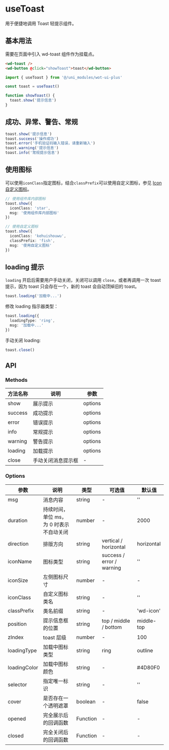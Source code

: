 # useToast

用于便捷地调用 Toast 轻提示组件。

## 基本用法

需要在页面中引入 wd-toast 组件作为挂载点。

```html
<wd-toast />
<wd-button @click="showToast">toast</wd-button>
```

```ts
import { useToast } from '@/uni_modules/wot-ui-plus'

const toast = useToast()

function showToast() {
  toast.show('提示信息')
}
```

## 成功、异常、警告、常规

```ts
toast.show('提示信息')
toast.success('操作成功')
toast.error('手机验证码输入错误，请重新输入')
toast.warning('提示信息')
toast.info('常规提示信息')
```

## 使用图标
可以使用`iconClass`指定图标，结合`classPrefix`可以使用自定义图标，参见 [Icon 自定义图标](/component/icon#自定义图标)。
```ts
// 使用组件库内部图标
toast.show({
  iconClass: 'star',
  msg: '使用组件库内部图标'
})
```

```ts
// 使用自定义图标
toast.show({
  iconClass: 'kehuishouwu',
  classPrefix: 'fish',
  msg: '使用自定义图标'
})
```

## loading 提示

`loading` 开启后需要用户手动关闭，关闭可以调用 `close`，或者再调用一次 toast 提示，因为 toast 只会存在一个，新的 toast 会自动顶掉旧的 toast。

```ts
toast.loading('加载中...')
```

修改 loading 指示器类型：

```ts
toast.loading({
  loadingType: 'ring',
  msg: '加载中...'
})
```

手动关闭 loading:
```ts
toast.close()
```

## API

### Methods

| 方法名称 | 说明                   | 参数    | 
| -------- | --------------------- | ------- | 
| show     | 展示提示              | options | 
| success  | 成功提示              | options | 
| error    | 错误提示              | options | 
| info     | 常规提示              | options | 
| warning  | 警告提示              | options | 
| loading  | 加载提示              | options | 
| close    | 手动关闭消息提示框     | -       | 

### Options

| 参数         | 说明                                    | 类型     | 可选值                    | 默认值     |
|--------------|----------------------------------------|----------|---------------------------|------------|
| msg          | 消息内容                                | string   | -                         | ''         |
| duration     | 持续时间，单位 ms，为 0 时表示不自动关闭  | number   | -                         | 2000       |
| direction    | 排版方向                                | string   | vertical / horizontal     | horizontal |
| iconName     | 图标类型                                | string   | success / error / warning | ''         |
| iconSize     | 左侧图标尺寸                            | number   | -                         | -          |
| iconClass    | 自定义图标类名                          | string   | -                         | ''         |
| classPrefix  | 类名前缀                                | string   | -                         | 'wd-icon'  |
| position     | 提示信息框的位置                        | string   | top / middle / bottom     | middle-top |
| zIndex       | toast 层级                              | number   | -                         | 100        |
| loadingType  | 加载中图标类型                          | string   | ring                      | outline    |
| loadingColor | 加载中图标颜色                          | string   | -                         | #4D80F0    |
| selector     | 指定唯一标识                            | string   | -                         | ''         |
| cover        | 是否存在一个透明遮罩                     | boolean  | -                         | false      |
| opened       | 完全展示后的回调函数                     | Function | -                         | -          |
| closed       | 完全关闭后的回调函数                     | Function | -                         | -          |
